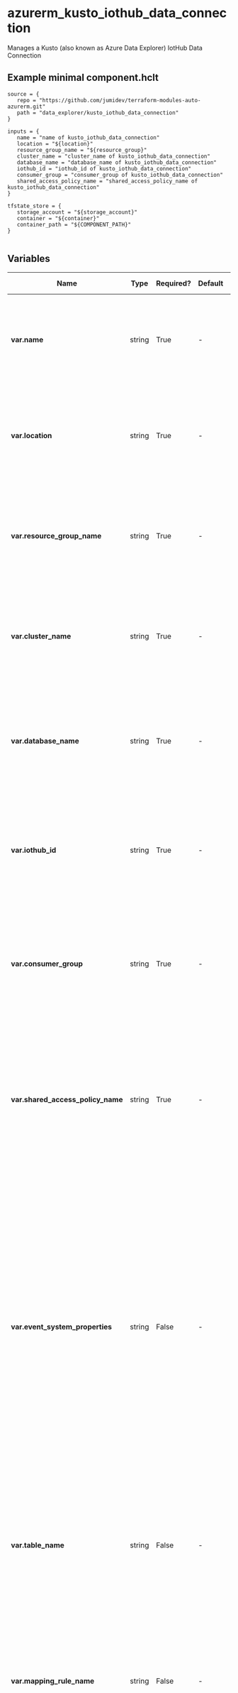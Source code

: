 # azurerm_kusto_iothub_data_connection

Manages a Kusto (also known as Azure Data Explorer) IotHub Data Connection

## Example minimal component.hclt

```hcl
source = {
   repo = "https://github.com/jumidev/terraform-modules-auto-azurerm.git" 
   path = "data_explorer/kusto_iothub_data_connection" 
}

inputs = {
   name = "name of kusto_iothub_data_connection" 
   location = "${location}" 
   resource_group_name = "${resource_group}" 
   cluster_name = "cluster_name of kusto_iothub_data_connection" 
   database_name = "database_name of kusto_iothub_data_connection" 
   iothub_id = "iothub_id of kusto_iothub_data_connection" 
   consumer_group = "consumer_group of kusto_iothub_data_connection" 
   shared_access_policy_name = "shared_access_policy_name of kusto_iothub_data_connection" 
}

tfstate_store = {
   storage_account = "${storage_account}" 
   container = "${container}" 
   container_path = "${COMPONENT_PATH}" 
}


```

## Variables

| Name | Type | Required? |  Default  |  possible values |  Description |
| ---- | ---- | --------- |  ----------- | ----------- | ----------- |
| **var.name** | string | True | -  |  -  |  The name of the Kusto IotHub Data Connection to create. Changing this forces a new resource to be created. | 
| **var.location** | string | True | -  |  -  |  The location where the Kusto Database should be created. Changing this forces a new resource to be created. | 
| **var.resource_group_name** | string | True | -  |  -  |  Specifies the Resource Group where the Kusto Database should exist. Changing this forces a new resource to be created. | 
| **var.cluster_name** | string | True | -  |  -  |  Specifies the name of the Kusto Cluster this data connection will be added to. Changing this forces a new resource to be created. | 
| **var.database_name** | string | True | -  |  -  |  Specifies the name of the Kusto Database this data connection will be added to. Changing this forces a new resource to be created. | 
| **var.iothub_id** | string | True | -  |  -  |  Specifies the resource id of the IotHub this data connection will use for ingestion. Changing this forces a new resource to be created. | 
| **var.consumer_group** | string | True | -  |  -  |  Specifies the IotHub consumer group this data connection will use for ingestion. Changing this forces a new resource to be created. | 
| **var.shared_access_policy_name** | string | True | -  |  -  |  Specifies the IotHub Shared Access Policy this data connection will use for ingestion, which must have read permission. Changing this forces a new resource to be created. | 
| **var.event_system_properties** | string | False | -  |  `message-id`, `sequence-number`, `to`, `absolute-expiry-time`, `iothub-enqueuedtime`, `correlation-id`, `user-id`, `iothub-ack`, `iothub-connection-device-id`, `iothub-connection-auth-generation-id`, `iothub-connection-auth-method`  |  Specifies the System Properties that each IoT Hub message should contain. Changing this forces a new resource to be created. Possible values are `message-id`, `sequence-number`, `to`, `absolute-expiry-time`, `iothub-enqueuedtime`, `correlation-id`, `user-id`, `iothub-ack`, `iothub-connection-device-id`, `iothub-connection-auth-generation-id` and `iothub-connection-auth-method`. | 
| **var.table_name** | string | False | -  |  -  |  Specifies the target table name used for the message ingestion. Table must exist before resource is created. Changing this forces a new resource to be created. | 
| **var.mapping_rule_name** | string | False | -  |  -  |  Specifies the mapping rule used for the message ingestion. Mapping rule must exist before resource is created. Changing this forces a new resource to be created. | 
| **var.data_format** | string | False | -  |  -  |  Specifies the data format of the IoTHub messages. Allowed values: `APACHEAVRO`, `AVRO`, `CSV`, `JSON`, `MULTIJSON`, `ORC`, `PARQUET`, `PSV`, `RAW`, `SCSV`, `SINGLEJSON`, `SOHSV`, `TSV`, `TSVE`, `TXT` and `W3CLOGFILE`. Changing this forces a new resource to be created. | 
| **var.database_routing_type** | string | False | `Single`  |  -  |  Indication for database routing information from the data connection, by default only database routing information is allowed. Allowed values: `Single`, `Multi`. Changing this forces a new resource to be created. Defaults to `Single`. | 



## Outputs

| Name | Type | Sensitive? | Description |
| ---- | ---- | --------- | --------- |
| **id** | string | No  | The ID of the Kusto IotHub Data Connection. | 

Additionally, all variables are provided as outputs.
